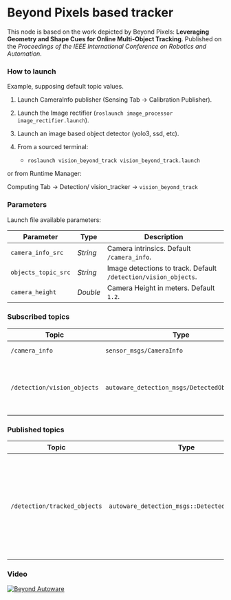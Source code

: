 # Beyond Pixels based tracker

This node is based on the work depicted by Beyond Pixels: **Leveraging Geometry and Shape Cues for Online Multi-Object Tracking**.
Published on the *Proceedings of the IEEE International Conference on Robotics and Automation*.

### How to launch

Example, supposing default topic values. 

1. Launch CameraInfo publisher (Sensing Tab -> Calibration Publisher).

1. Launch the Image rectifier (`roslaunch image_processor image_rectifier.launch`).

1. Launch an image based object detector (yolo3, ssd, etc).

1. From a sourced terminal:

    - `roslaunch vision_beyond_track vision_beyond_track.launch`

or from Runtime Manager:

Computing Tab -> Detection/ vision_tracker -> `vision_beyond_track`

### Parameters

Launch file available parameters:

|Parameter| Type| Description|
----------|-----|--------
|`camera_info_src`|*String* |Camera intrinsics. Default `/camera_info`.|
|`objects_topic_src`|*String*|Image detections to track. Default `/detection/vision_objects`.|
|`camera_height`|*Double*|Camera Height in meters. Default `1.2`.|

### Subscribed topics

|Topic|Type|Objective|
------|----|---------
|`/camera_info`|`sensor_msgs/CameraInfo`|Camera intrinsics.|
|`/detection/vision_objects`|`autoware_detection_msgs/DetectedObjectArray`|Obtain the rectangles of the detected objects on image.|

### Published topics

|Topic|Type|Objective|
------|----|---------
|`/detection/tracked_objects`|`autoware_detection_msgs::DetectedObjectArray`|Contains the coordinates of the bounding boxes in image coordinates for the successfully tracked objects.|


### Video

[![Beyond Autoware](https://img.youtube.com/vi/KFfD3Mkkz4Y/0.jpg)](https://www.youtube.com/watch?v=KFfD3Mkkz4Y)
